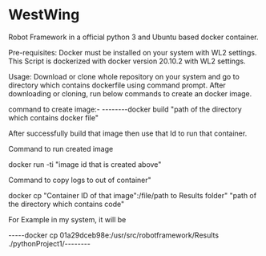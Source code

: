 # WestWing

Robot Framework in a official python 3 and Ubuntu based docker container.

Pre-requisites:
Docker must be installed on your system with WL2 settings.
This Script is dockerized with docker version 20.10.2 with WL2 settings.

Usage:
Download or clone whole repository on your system and go to directory which contains dockerfile using command prompt.
After downloading or cloning, run below commands to create an docker image.

command to create image:-
--------docker build "path of the directory which contains docker file"

After successfully build that image then use that Id to run that container.

Command to run created image

docker run -ti "image id that is created above"

Command to copy logs to out of container"

docker cp "Container ID of that image":/file/path to Results folder" "path of the directory which contains code"

For Example in my system, it will be 

-----docker cp 01a29dceb98e:/usr/src/robotframework/Results ./pythonProject1/--------



 



